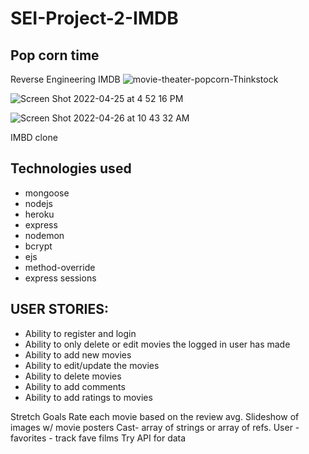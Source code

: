 # SEI-Project-2-IMDB 
## Pop corn time 
Reverse Engineering IMDB
![movie-theater-popcorn-Thinkstock](https://user-images.githubusercontent.com/100155199/165326015-b9d4eb05-cc9f-440d-8836-2c749a2810e6.jpeg)




![Screen Shot 2022-04-25 at 4 52 16 PM](https://user-images.githubusercontent.com/100155199/165326356-376d569e-669a-4dd1-a288-61ff4c909406.png)



![Screen Shot 2022-04-26 at 10 43 32 AM](https://user-images.githubusercontent.com/100155199/165326601-81e6854e-f4b1-4b7d-b463-7c91da29bec9.png)


IMBD clone

## Technologies used
- mongoose
- nodejs
- heroku
- express
- nodemon
- bcrypt
- ejs
- method-override
- express sessions



## USER STORIES:
* Ability to register and login
* Ability to only delete or edit movies the logged in user has made
* Ability to add new movies
* Ability to edit/update the movies
* Ability to delete movies
* Ability to add comments
* Ability to add ratings to movies 

Stretch Goals
Rate each movie based on the review avg.
Slideshow of images w/ movie posters
Cast- array of strings or array of refs.
User - favorites - track fave films
Try API for data




